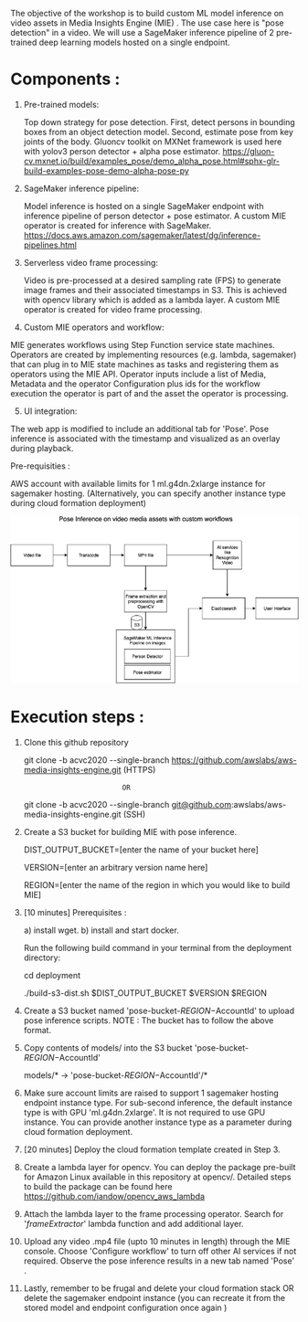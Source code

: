 The objective of the workshop is to build custom ML model inference on video assets in Media Insights Engine (MIE) . The use case here is "pose detection" in a video. We will use a SageMaker inference pipeline of 2 pre-trained deep learning models hosted on a single endpoint. 

# Components : 

1) Pre-trained models:

   Top down strategy for pose detection. First, detect persons in bounding boxes from an object detection model. Second, estimate pose from key joints of the body. Gluoncv toolkit on MXNet framework is used here with yolov3 person detector + alpha pose estimator.
   https://gluon-cv.mxnet.io/build/examples_pose/demo_alpha_pose.html#sphx-glr-build-examples-pose-demo-alpha-pose-py
   
2) SageMaker inference pipeline:

   Model inference is hosted on a single SageMaker endpoint with inference pipeline of person detector + pose estimator. A custom MIE operator is created for inference with SageMaker.
   https://docs.aws.amazon.com/sagemaker/latest/dg/inference-pipelines.html
   
3) Serverless video frame processing:

   Video is pre-processed at a desired sampling rate (FPS) to generate image frames and their associated timestamps in S3. This  is achieved with opencv library which is added as a lambda layer. A custom MIE operator is created for video frame processing.
   
4) Custom MIE operators and workflow:

MIE generates workflows using Step Function service state machines. Operators are created by implementing resources (e.g. lambda, sagemaker) that can plug in to MIE state machines as tasks and registering them as operators using the MIE API. 
Operator inputs include a list of Media, Metadata and the operator Configuration plus ids for the workflow execution the operator is part of and the asset the operator is processing.

5) UI integration:

  The web app is modified to include an additional tab for 'Pose'. Pose inference is associated with the timestamp and visualized as an overlay during playback. 
  
  Pre-requisities : 

  AWS account with available limits for 1 ml.g4dn.2xlarge instance for sagemaker hosting. (Alternatively, you can specify another instance type during cloud formation deployment) 
  
  ![](doc/images/PoseInference.jpg)
  
 # Execution steps : 
 
 1. Clone this github repository 

    git clone -b acvc2020 --single-branch https://github.com/awslabs/aws-media-insights-engine.git (HTTPS) 

                                OR

    git clone -b acvc2020 --single-branch git@github.com:awslabs/aws-media-insights-engine.git (SSH)
 
 2. Create a S3 bucket for building MIE with pose inference. 

     DIST_OUTPUT_BUCKET=[enter the name of your bucket here]

     VERSION=[enter an arbitrary version name here]

     REGION=[enter the name of the region in which you would like to build MIE]
     
 3.  [10 minutes] 
      Prerequisites : 

      a) install wget.
      b) install and start docker.

      Run the following build command in your terminal from the deployment directory:

       cd deployment

      ./build-s3-dist.sh $DIST_OUTPUT_BUCKET $VERSION $REGION 

 4. Create a S3 bucket named 'pose-bucket-$REGION-$AccountId' to upload pose inference scripts. 
     NOTE : The bucket has to follow the above format.
     
  5. Copy contents of models/ into the S3 bucket 'pose-bucket-$REGION-$AccountId'

     models/* -> 'pose-bucket-$REGION-$AccountId'/*
     
  6. Make sure account limits are raised to support 1 sagemaker hosting endpoint instance type. For sub-second inference, the default instance type is with GPU  'ml.g4dn.2xlarge'. It is not required to use GPU instance. You can provide another instance type as a parameter during cloud formation deployment. 
  
  7. [20 minutes] Deploy the cloud formation template created in Step 3. 
  
  8. Create a lambda layer for opencv. You can deploy the package pre-built for Amazon Linux available in this repository at opencv/. 
      Detailed steps to build the package can be found here https://github.com/iandow/opencv_aws_lambda
  
  9. Attach the lambda layer to the frame processing operator. Search for '*frameExtractor*' lambda function and add additional layer. 
  
  10. Upload any video .mp4 file (upto 10 minutes in length) through the MIE console. Choose 'Configure workflow' to turn off other AI services if not required. 
Observe the pose inference results in a new tab named 'Pose' . 

  11. Lastly, remember to be frugal and delete your cloud formation stack OR delete the sagemaker endpoint instance (you can recreate it from the stored model and endpoint configuration once again )
  
  
     
     

     
  



